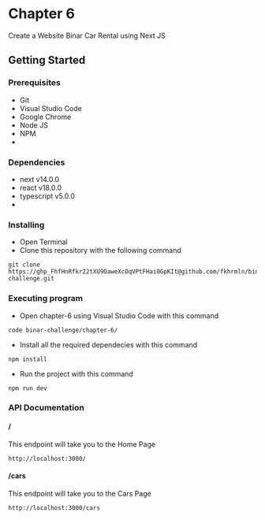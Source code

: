 # Chapter 6

Create a Website Binar Car Rental using Next JS

## Getting Started

### Prerequisites

- Git
- Visual Studio Code
- Google Chrome
- Node JS
- NPM
-

### Dependencies

- next v14.0.0
- react v18.0.0
- typescript v5.0.0
-

### Installing

- Open Terminal
- Clone this repository with the following command

```
git clone https://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@github.com/fkhrmln/binar-challenge.git
```

### Executing program

- Open chapter-6 using Visual Studio Code with this command

```
code binar-challenge/chapter-6/
```

- Install all the required dependecies with this command

```
npm install
```

- Run the project with this command

```
npm run dev
```

### API Documentation

#### /

This endpoint will take you to the Home Page

```
http://localhost:3000/
```

#### /cars

This endpoint will take you to the Cars Page

```
http://localhost:3000/cars
```
